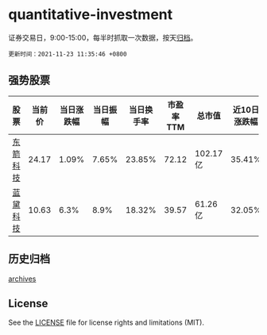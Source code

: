 # quantitative-investment

证券交易日，9:00-15:00，每半时抓取一次数据，按天[归档](archives)。

`更新时间：2021-11-23 11:35:46 +0800`

## 强势股票

|股票|当前价|当日涨跌幅|当日振幅|当日换手率|市盈率TTM|总市值|近10日涨跌幅|
|----|----|----|----|----|----|----|----|
|[东箭科技](https://xueqiu.com/S/SZ300978)|24.17|1.09%|7.65%|23.85%|72.12|102.17亿|35.41%|
|[蓝黛科技](https://xueqiu.com/S/SZ002765)|10.63|6.3%|8.9%|18.32%|39.57|61.26亿|32.05%|

## 历史归档

[archives](archives)

## License

See the [LICENSE](LICENSE) file for license rights and limitations (MIT).